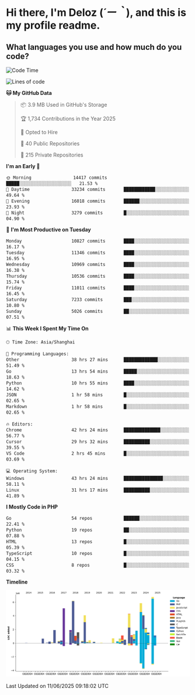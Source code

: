 # **Hi there, I'm Deloz (*´ー｀*), and this is my profile readme.**

## **What languages you use and how much do you code?**

<!--START_SECTION:waka-->
![Code Time](http://img.shields.io/badge/Code%20Time-6%2C614%20hrs%2037%20mins-blue)

![Lines of code](https://img.shields.io/badge/From%20Hello%20World%20I%27ve%20Written-57.7%20million%20lines%20of%20code-blue)

**🐱 My GitHub Data** 

> 📦 3.9 MB Used in GitHub's Storage 
 > 
> 🏆 1,734 Contributions in the Year 2025
 > 
> 💼 Opted to Hire
 > 
> 📜 40 Public Repositories 
 > 
> 🔑 215 Private Repositories 
 > 
**I'm an Early 🐤** 

```text
🌞 Morning                14417 commits       █████░░░░░░░░░░░░░░░░░░░░   21.53 % 
🌆 Daytime                33234 commits       ████████████░░░░░░░░░░░░░   49.64 % 
🌃 Evening                16018 commits       ██████░░░░░░░░░░░░░░░░░░░   23.93 % 
🌙 Night                  3279 commits        █░░░░░░░░░░░░░░░░░░░░░░░░   04.90 % 
```
📅 **I'm Most Productive on Tuesday** 

```text
Monday                   10827 commits       ████░░░░░░░░░░░░░░░░░░░░░   16.17 % 
Tuesday                  11346 commits       ████░░░░░░░░░░░░░░░░░░░░░   16.95 % 
Wednesday                10969 commits       ████░░░░░░░░░░░░░░░░░░░░░   16.38 % 
Thursday                 10536 commits       ████░░░░░░░░░░░░░░░░░░░░░   15.74 % 
Friday                   11011 commits       ████░░░░░░░░░░░░░░░░░░░░░   16.45 % 
Saturday                 7233 commits        ███░░░░░░░░░░░░░░░░░░░░░░   10.80 % 
Sunday                   5026 commits        ██░░░░░░░░░░░░░░░░░░░░░░░   07.51 % 
```


📊 **This Week I Spent My Time On** 

```text
🕑︎ Time Zone: Asia/Shanghai

💬 Programming Languages: 
Other                    38 hrs 27 mins      █████████████░░░░░░░░░░░░   51.49 % 
Go                       13 hrs 54 mins      █████░░░░░░░░░░░░░░░░░░░░   18.63 % 
Python                   10 hrs 55 mins      ████░░░░░░░░░░░░░░░░░░░░░   14.62 % 
JSON                     1 hr 58 mins        █░░░░░░░░░░░░░░░░░░░░░░░░   02.65 % 
Markdown                 1 hr 58 mins        █░░░░░░░░░░░░░░░░░░░░░░░░   02.65 % 

🔥 Editors: 
Chrome                   42 hrs 24 mins      ██████████████░░░░░░░░░░░   56.77 % 
Cursor                   29 hrs 32 mins      ██████████░░░░░░░░░░░░░░░   39.55 % 
VS Code                  2 hrs 45 mins       █░░░░░░░░░░░░░░░░░░░░░░░░   03.69 % 

💻 Operating System: 
Windows                  43 hrs 24 mins      ███████████████░░░░░░░░░░   58.11 % 
Linux                    31 hrs 17 mins      ██████████░░░░░░░░░░░░░░░   41.89 % 
```

**I Mostly Code in PHP** 

```text
Go                       54 repos            ██████░░░░░░░░░░░░░░░░░░░   22.41 % 
Python                   19 repos            ██░░░░░░░░░░░░░░░░░░░░░░░   07.88 % 
HTML                     13 repos            █░░░░░░░░░░░░░░░░░░░░░░░░   05.39 % 
TypeScript               10 repos            █░░░░░░░░░░░░░░░░░░░░░░░░   04.15 % 
CSS                      8 repos             █░░░░░░░░░░░░░░░░░░░░░░░░   03.32 % 
```



**Timeline**

![Lines of Code chart](https://raw.githubusercontent.com/deloz/deloz/main/assets/bar_graph.png)


 Last Updated on 11/06/2025 09:18:02 UTC
<!--END_SECTION:waka-->

